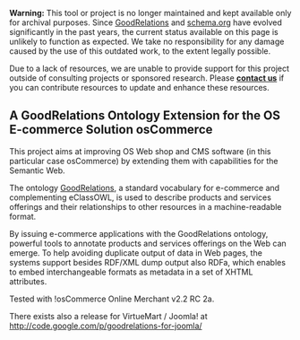 **Warning:** This tool or project is no longer maintained and kept available only for archival purposes. Since [GoodRelations](http://purl.org/goodrelations/) and [schema.org](http://schema.org/) have evolved significantly in the past years, the current status available on this page is unlikely to function as expected. We take no responsibility for any damage caused by the use of this outdated work, to the extent legally possible.

Due to a lack of resources, we are unable to provide support for this project outside of consulting projects or sponsored research. Please **[contact us](https://www.unibw.de/ebusiness/contact/)** if you can contribute resources to update and enhance these resources.

## A GoodRelations Ontology Extension for the OS E-commerce Solution osCommerce ##

This project aims at improving OS Web shop and CMS software (in this particular case osCommerce) by extending them with capabilities for the Semantic Web. 

The ontology [GoodRelations](http://www.goodrelations-vocabulary.org/), a standard vocabulary for e-commerce and complementing eClassOWL, is used to describe products and services offerings and their relationships to other resources in a machine-readable format.

By issuing e-commerce applications with the GoodRelations ontology, powerful tools to annotate products and services offerings on the Web can emerge. To help avoiding duplicate output of data in Web pages, the systems support besides RDF/XML dump output also RDFa, which enables to embed interchangeable formats as metadata in a set of XHTML attributes.

Tested with !osCommerce Online Merchant v2.2 RC 2a.

There exists also a release for VirtueMart / Joomla! at http://code.google.com/p/goodrelations-for-joomla/

